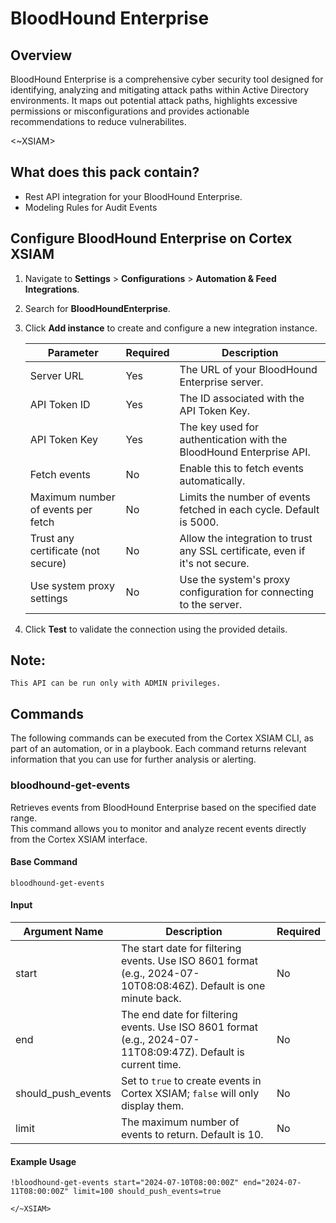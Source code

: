 # BloodHound Enterprise

## Overview

BloodHound Enterprise is a comprehensive cyber security tool designed for identifying, analyzing and mitigating attack paths within Active Directory environments.
It maps out potential attack paths, highlights excessive permissions or misconfigurations and provides actionable recommendations to reduce vulnerabilites.

<~XSIAM>

## What does this pack contain?

- Rest API integration for your BloodHound Enterprise.
- Modeling Rules for Audit Events

## Configure BloodHound Enterprise on Cortex XSIAM

1. Navigate to **Settings** > **Configurations** > **Automation & Feed Integrations**.
2. Search for **BloodHoundEnterprise**.
3. Click **Add instance** to create and configure a new integration instance.

    | **Parameter**                              | **Required** | **Description**                                                                      |
    |--------------------------------------------|---------------|--------------------------------------------------------------------------------------|
    | Server URL                                 | Yes           | The URL of your BloodHound Enterprise server.                                        |
    | API Token ID                               | Yes           | The ID associated with the API Token Key.                                            |
    | API Token Key                              | Yes           | The key used for authentication with the BloodHound Enterprise API.                  |
    | Fetch events                               | No            | Enable this to fetch events automatically.                                           |
    | Maximum number of events per fetch         | No            | Limits the number of events fetched in each cycle. Default is 5000.                  |
    | Trust any certificate (not secure)         | No            | Allow the integration to trust any SSL certificate, even if it's not secure.         |
    | Use system proxy settings                  | No            | Use the system's proxy configuration for connecting to the server.                   |

4. Click **Test** to validate the connection using the provided details.

## Note:

    This API can be run only with ADMIN privileges.

## Commands

The following commands can be executed from the Cortex XSIAM CLI, as part of an automation, or in a playbook.
Each command returns relevant information that you can use for further analysis or alerting.

### bloodhound-get-events

Retrieves events from BloodHound Enterprise based on the specified date range.  
This command allows you to monitor and analyze recent events directly from the Cortex XSIAM interface.

#### Base Command

`bloodhound-get-events`

#### Input

| **Argument Name**    | **Description**                                                                                                    | **Required** |
|----------------------|--------------------------------------------------------------------------------------------------------------------|--------------|
| start                | The start date for filtering events. Use ISO 8601 format (e.g., 2024-07-10T08:08:46Z). Default is one minute back.  | No           |
| end                  | The end date for filtering events. Use ISO 8601 format (e.g., 2024-07-11T08:09:47Z). Default is current time.       | No           |
| should_push_events   | Set to `true` to create events in Cortex XSIAM; `false` will only display them.                                    | No           |
| limit                | The maximum number of events to return. Default is 10.                                                             | No           |

#### Example Usage

```shell
!bloodhound-get-events start="2024-07-10T08:00:00Z" end="2024-07-11T08:00:00Z" limit=100 should_push_events=true

</~XSIAM>